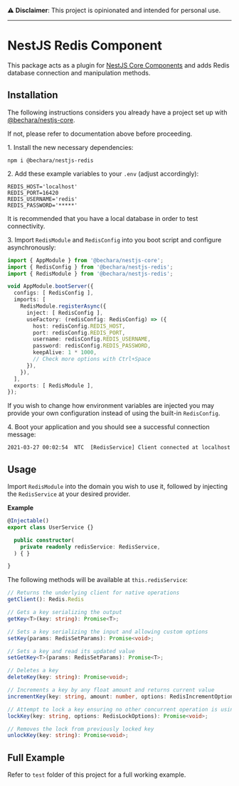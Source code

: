 ⚠️ **Disclaimer**: This project is opinionated and intended for personal use.

---

# NestJS Redis Component

This package acts as a plugin for [NestJS Core Components](https://github.com/etienne-bechara/nestjs-core) and adds Redis database connection and manipulation methods.


## Installation

The following instructions considers you already have a project set up with [@bechara/nestjs-core](https://www.npmjs.com/package/@bechara/nestjs-core).

If not, please refer to documentation above before proceeding.


1\. Install the new necessary dependencies:

```
npm i @bechara/nestjs-redis
```


2\. Add these example variables to your `.env` (adjust accordingly):

```
REDIS_HOST='localhost'
REDIS_PORT=16420
REDIS_USERNAME='redis'
REDIS_PASSWORD='*****'
```

It is recommended that you have a local database in order to test connectivity.


3\. Import `RedisModule` and `RedisConfig` into you boot script and configure asynchronously:

```ts
import { AppModule } from '@bechara/nestjs-core';
import { RedisConfig } from '@bechara/nestjs-redis';
import { RedisModule } from '@bechara/nestjs-redis';

void AppModule.bootServer({
  configs: [ RedisConfig ],
  imports: [
    RedisModule.registerAsync({
      inject: [ RedisConfig ],
      useFactory: (redisConfig: RedisConfig) => ({
        host: redisConfig.REDIS_HOST,
        port: redisConfig.REDIS_PORT,
        username: redisConfig.REDIS_USERNAME,
        password: redisConfig.REDIS_PASSWORD,
        keepAlive: 1 * 1000,
        // Check more options with Ctrl+Space
      }),
    }),
  ],
  exports: [ RedisModule ],
});
```

If you wish to change how environment variables are injected you may provide your own configuration instead of using the built-in `RedisConfig`.


4\. Boot your application and you should see a successful connection message:

```
2021-03-27 00:02:54  NTC  [RedisService] Client connected at localhost
```


## Usage

Import `RedisModule` into the domain you wish to use it, followed by injecting the `RedisService` at your desired provider.

**Example**

```ts
@Injectable()
export class UserService {}

  public constructor(
    private readonly redisService: RedisService,
  ) { }

}
```

The following methods will be available at `this.redisService`:

```ts
// Returns the underlying client for native operations
getClient(): Redis.Redis

// Gets a key serializing the output
getKey<T>(key: string): Promise<T>;

// Sets a key serializing the input and allowing custom options
setKey(params: RedisSetParams): Promise<void>;

// Sets a key and read its updated value
setGetKey<T>(params: RedisSetParams): Promise<T>;

// Deletes a key
deleteKey(key: string): Promise<void>;

// Increments a key by any float amount and returns current value
incrementKey(key: string, amount: number, options: RedisIncrementOptions): Promise<number>;

// Attempt to lock a key ensuring no other concurrent operation is using it
lockKey(key: string, options: RedisLockOptions): Promise<void>;

// Removes the lock from previously locked key
unlockKey(key: string): Promise<void>;
```

## Full Example

Refer to `test` folder of this project for a full working example.
